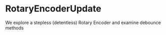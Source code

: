 # RotaryEncoderUpdate
We explore a stepless (detentless) Rotary Encoder and examine debounce methods
